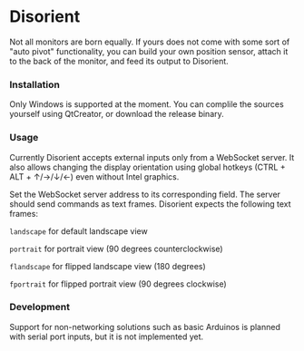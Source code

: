 # Disorient
Not all monitors are born equally. If yours does not come with some sort of "auto pivot" functionality, you can build your own position sensor, attach it to the back of the monitor, and feed its output to Disorient.

### Installation
Only Windows is supported at the moment. You can complile the sources yourself using QtCreator, or download the release binary.

### Usage
Currently Disorient accepts external inputs only from a WebSocket server. It also allows changing the display orientation using global hotkeys (CTRL + ALT + ↑/→/↓/←) even without Intel graphics. 

Set the WebSocket server address to its corresponding field. The server should send commands as text frames. Disorient expects the following text frames:

`landscape` for default landscape view

`portrait` for portrait view (90 degrees counterclockwise)

`flandscape` for flipped landscape view (180 degrees)

`fportrait` for flipped portrait view (90 degrees clockwise)

### Development
Support for non-networking solutions such as basic Arduinos is planned with serial port inputs, but it is not implemented yet.


